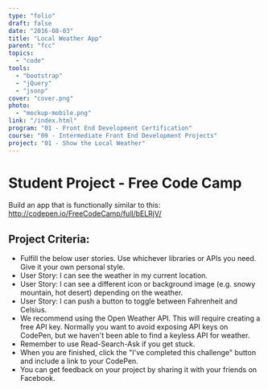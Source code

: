 ```yaml
---
type: "folio"
draft: false
date: "2016-08-03"
title: "Local Weather App"
parent: "fcc"
topics:
  - "code"
tools:
  - "bootstrap"
  - "jQuery"
  - "jsonp"
cover: "cover.png"
photo:
  - "mockup-mobile.png"
link: "/index.html"
program: "01 - Front End Development Certification"
course: "09 - Intermediate Front End Development Projects"
project: "01 - Show the Local Weather"
---
```

# Student Project - Free Code Camp
Build an app that is functionally similar to this: http://codepen.io/FreeCodeCamp/full/bELRjV/

## Project Criteria:
* Fulfill the below user stories. Use whichever libraries or APIs you need. Give it your own personal style.
* User Story: I can see the weather in my current location.
* User Story: I can see a different icon or background image (e.g. snowy mountain, hot desert) depending on the weather.
* User Story: I can push a button to toggle between Fahrenheit and Celsius.
* We recommend using the Open Weather API. This will require creating a free API key. Normally you want to avoid exposing API keys on CodePen, but we haven't been able to find a keyless API for weather.
* Remember to use Read-Search-Ask if you get stuck.
* When you are finished, click the "I've completed this challenge" button and include a link to your CodePen.
* You can get feedback on your project by sharing it with your friends on Facebook.
